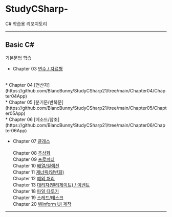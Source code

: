 # StudyCSharp-
<a>C\# 학습용 리포지토리</a>


-------------------------------

## Basic C# 
기본문법 학습
<br>
* Chapter 03 [변수 / 자료형](https://github.com/BlancBunny/StudyCSharp21/tree/main/Chapter03/Chapter03App)
<br>
* Chapter 04 [연산자](https://github.com/BlancBunny/StudyCSharp21/tree/main/Chapter04/Chapter04App)
<br>
* Chapter 05 [분기문/반복문](https://github.com/BlancBunny/StudyCSharp21/tree/main/Chapter05/Chapter05App)
<br>
* Chapter 06 [메소드/참조](https://github.com/BlancBunny/StudyCSharp21/tree/main/Chapter06/Chapter06App)

* Chapter 07 [클래스](https://github.com/BlancBunny/StudyCSharp21/tree/main/Chapter07/Chapter07App)<br>
<br>Chapter 08 [추상화](https://github.com/BlancBunny/StudyCSharp21/tree/main/Chapter08/Chapter08App)
<br>Chapter 09 [프로퍼티](https://github.com/BlancBunny/StudyCSharp21/tree/main/Chapter09/Chapter09App)
<br>Chapter 10 [배열/컬렉션](https://github.com/BlancBunny/StudyCSharp21/tree/main/Chapter10/Chapter10App)
<br>Chapter 11 [제너릭(일반화)](https://github.com/BlancBunny/StudyCSharp21/tree/main/Chapter11/Chapter11App)
<br>Chapter 12 [예외 처리](https://github.com/BlancBunny/StudyCSharp21/tree/main/Chapter12/Chapter12App)
<br>Chapter 13 [대리자(델리게이트) / 이벤트](https://github.com/BlancBunny/StudyCSharp21/tree/main/Chapter13/Chapter13App)
<br>Chapter 18 [파일 다루기](https://github.com/BlancBunny/StudyCSharp21/tree/main/Chapter18/Chapter18App)
<br>Chapter 19 [스레드/태스크](https://github.com/BlancBunny/StudyCSharp21/tree/main/Chapter19/Chapter19App)
<br>Chapter 20 [Winform UI 제작](https://github.com/BlancBunny/StudyCSharp21/tree/main/Chapter20/Chapter20App)
--------------------------------
